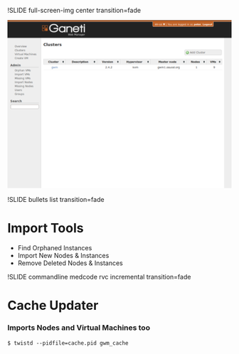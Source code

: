 !SLIDE full-screen-img center transition=fade

![cluster_add](clusters.png)

!SLIDE bullets list transition=fade

# Import Tools

* Find Orphaned Instances
* Import New Nodes & Instances
* Remove Deleted Nodes & Instances

!SLIDE commandline medcode rvc incremental transition=fade

# Cache Updater
### Imports Nodes and Virtual Machines too

    $ twistd --pidfile=cache.pid gwm_cache
